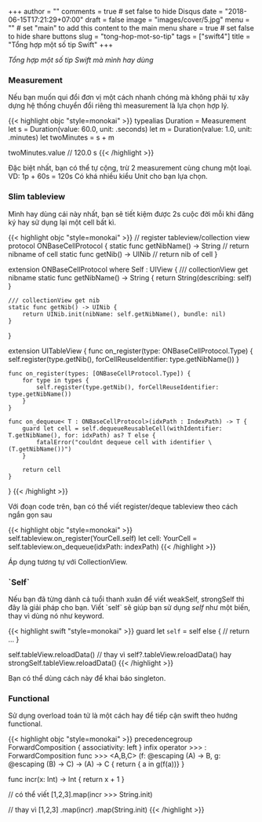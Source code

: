 +++
author = ""
comments = true	# set false to hide Disqus
date = "2018-06-15T17:21:29+07:00"
draft = false
image = "images/cover/5.jpg"
menu = ""		# set "main" to add this content to the main menu
share = true	# set false to hide share buttons
slug = "tong-hop-mot-so-tip"
tags = ["swift4"]
title = "Tổng hợp một số tip Swift"
+++

*Tổng hợp một số tip Swift mà mình hay dùng*

### Measurement

Nếu bạn muốn qui đổi đơn vị một cách nhanh chóng mà không phải tự xây dựng hệ thống chuyển đổi riêng thì measurement là lựa chọn hợp lý.


{{< highlight objc "style=monokai" >}}
typealias Duration = Measurement<UnitDuration>
let s = Duration(value: 60.0, unit: .seconds)
let m = Duration(value: 1.0, unit: .minutes)
let twoMinutes = s + m

twoMinutes.value // 120.0 s
{{< /highlight >}}

Đặc biệt nhất, bạn có thể tự cộng, trừ 2 measurement cùng chung một loại. VD: 1p + 60s = 120s
Có khá nhiều kiểu Unit cho bạn lựa chọn.

### Slim tableview

Mình hay dùng cái này nhất, bạn sẽ tiết kiệm được 2s cuộc đời mỗi khi đăng ký hay sử dụng lại một cell bất kì.

{{< highlight objc "style=monokai" >}}
// register tableview/collection view
protocol ONBaseCellProtocol {
    static func getNibName() -> String // return nibname of cell
    static func getNib() -> UINib // return nib of cell
}

extension ONBaseCellProtocol where Self : UIView {
    /// collectionView get nibname
    static func getNibName() -> String {
        return String(describing: self)
    }
    
    /// collectionView get nib
    static func getNib() -> UINib {
        return UINib.init(nibName: self.getNibName(), bundle: nil)
    }
}

extension UITableView {
    func on_register(type: ONBaseCellProtocol.Type) {
        self.register(type.getNib(), forCellReuseIdentifier: type.getNibName())
    }
    
    func on_register(types: [ONBaseCellProtocol.Type]) {
        for type in types {
            self.register(type.getNib(), forCellReuseIdentifier: type.getNibName())
        }
    }
    
    func on_dequeue< T : ONBaseCellProtocol>(idxPath : IndexPath) -> T {
        guard let cell = self.dequeueReusableCell(withIdentifier: T.getNibName(), for: idxPath) as? T else {
            fatalError("couldnt dequeue cell with identifier \(T.getNibName())")
        }
        
        return cell
    }
}
{{< /highlight >}}

Với đoạn code trên, bạn có thể viết register/deque tableview theo cách ngắn gọn sau

{{< highlight objc "style=monokai" >}}
self.tableview.on_register(YourCell.self)
let cell: YourCell = self.tableview.on_dequeue(idxPath: indexPath)
{{< /highlight >}}

Áp dụng tương tự với CollectionView.

### \`Self\`

Nếu bạn đã từng dành cả tuổi thanh xuân để viết weakSelf, strongSelf thì đây là giải pháp cho bạn.
Viết \`self\` sẽ giúp bạn sử dụng *self* như một biến, thay vì dùng nó như keyword.

{{< highlight swift "style=monokai" >}}
guard let `self` = self else {
    // return ...
}

self.tableView.reloadData() // thay vì self?.tableView.reloadData() hay strongSelf.tableView.reloadData()
{{< /highlight >}}

Bạn có thể dùng cách này để khai báo singleton.

### Functional

Sử dụng overload toán tử là một cách hay để tiếp cận swift theo hướng functional.

{{< highlight objc "style=monokai" >}}
precedencegroup ForwardComposition {
    associativity: left
}
infix operator >>> : ForwardComposition
func >>> <A,B,C> (f: @escaping (A) -> B, g: @escaping (B) -> C) -> (A) -> C {
    return { a in g(f(a))}
}

func incr(x: Int) -> Int {
    return x + 1
}

// có thể viết
[1,2,3].map(incr >>> String.init)

// thay vì
[1,2,3]
    .map(incr)
    .map(String.init)
{{< /highlight >}}

